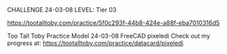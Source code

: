 CHALLENGE 24-03-08
LEVEL: Tier 03

https://tootalltoby.com/practice/5f0c293f-44b8-424e-a88f-eba7010316d5

Too Tall Toby Practice Model 24-03-08 FreeCAD pixeledi
Check out my progress at: https://tootalltoby.com/practice/datacard/pixeledi
